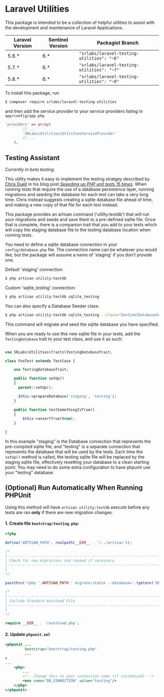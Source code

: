 # Laravel Utilities

This package is intended to be a collection of helpful utilities to assist with the development and maintenance of Laravel Applications.

| Laravel Version  | Sentinel Version  | Packagist Branch |
|---|---|---|
| 5.6.*  | 6.*  | ```"srlabs/laravel-testing-utilities": "~6"```   |
| 5.7.*  | 6.*  | ```"srlabs/laravel-testing-utilities": "~7"```   |
| 5.8.*  | 6.*  | ```"srlabs/laravel-testing-utilities": "~8"```   |

To install this package, run
```bash
$ composer require srlabs/laravel-testing-utilities
```

and then add the service provider to your service providers listing in ```app/config/app.php```

```php
'providers' => array(
        // ...
	    'SRLabs\Utilities\UtilitiesServiceProvider'
        // ...
	),
```

## Testing Assistant

*Currently in beta testing.*

This utility makes it easy to implement the testing stratgey described by [Chris Duell](https://github.com/duellsy) in his blog post *[Speeding up PHP unit tests 15 times](http://www.chrisduell.com/blog/development/speeding-up-unit-tests-in-php/)*.  When running tests that require the use of a database persistence layer, running migrations and seeding the database for each test can take a very long time.  Chris instead suggests creating a sqlite database file ahead of time, and making a new copy of that file for each test instead.

This package provides an artisan command ('utility:testdb') that will run your migrations and seeds and save them to a pre-defined sqlite file.  Once that is complete, there is a companion trait that you add to your tests which will copy the staging database file to the testing database location when running tests.

You need to define a sqlite database connection in your ```config/database.php``` file.  The connection name can be whatever you would like, but the package will assume a name of 'staging' if you don't provide one.

Default 'staging' connection:

```bash
$ php artisan utility:testdb
```

Custom 'sqlite_testing' connection:

```bash
$ php artisan utility:testdb sqlite_testing
```

You can also specify a Database Seeder class:

```bash
$ php artisan utility:testdb sqlite_testing --class="SentinelDatabaseSeeder"
```

This command will migrate and seed the sqlite database you have specified.

When you are ready to use this new sqlite file in your tests, add the ```TestingDatabase``` trait to your test class, and use it as such:

```php

use SRLabs\Utilities\Traits\TestingDatabaseTrait;

class FooTest extends TestCase {

    use TestingDatabaseTrait;

    public function setUp()
    {
      parent::setUp();

      $this->prepareDatabase('staging', 'testing');
    }

    public function testSomethingIsTrue()
    {
        $this->assertTrue(true);
    }

}
```
In this example "staging" is the Database connection that represents the pre-compiled sqlite file, and "testing" is a separate connection that represents the database that will be used by the tests. Each time the ```setUp()``` method is called, the testing sqlite file will be replaced by the staging sqlite file, effectively resetting your database to a clean starting point.
You may need to do some extra configuration to have phpunit use your "testing" database.

## (Optional) Run Automatically When Running PHPUnit

Using this method will have `artisan utility:testdb` execute before any tests are ran **only** if there are new migration changes.

#### 1. Create file `bootstrap/testing.php`:

```php
<?php

define('ARTISAN_PATH', realpath(__DIR__ . '/../artisan'));

/*
|--------------------------------------------------------------------------
| Check for new migrations and reseed if necessary
|--------------------------------------------------------------------------
|
*/

passthru('(php '.ARTISAN_PATH.' migrate:status --database='.(getenv('DB_CONNECTION') ?: 'testing').' | grep -q "| N    |") && php '.ARTISAN_PATH.' utility:testdb');

/*
|--------------------------------------------------------------------------
| Include Standard Autoload File
|--------------------------------------------------------------------------
|
*/

require __DIR__ . '/autoload.php';
```

#### 2. Update `phpunit.xml`

```xml
<phpunit ...
         bootstrap="bootstrap/testing.php"
         ...
>
...
    <php>
        ...
        <!-- Change this to your connection name (if customized) -->
        <env name="DB_CONNECTION" value="testing"/>
    </php>
</phpunit>
```
